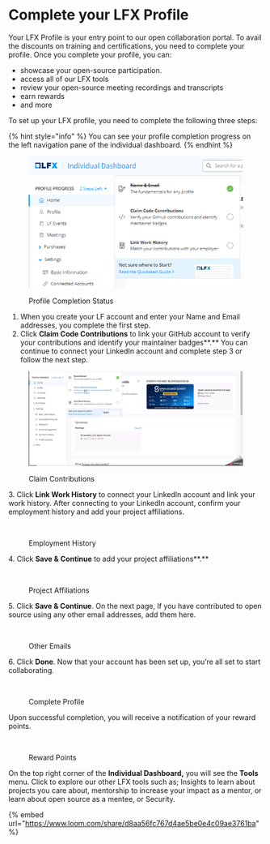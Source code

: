 # Complete your LFX Profile

Your LFX Profile is your entry point to our open collaboration portal. To avail the discounts on training and certifications, you need to complete your profile. Once you complete your profile, you can:

* showcase your open-source participation.
* access all of our LFX tools
* review your open-source meeting recordings and transcripts
* earn rewards
* and more

To set up your LFX profile, you need to complete the following three steps:

{% hint style="info" %}
You can see your profile completion progress on the left navigation pane of the individual dashboard.
{% endhint %}

<figure><img src="../.gitbook/assets/2023-09-13_12h59_59.png" alt=""><figcaption><p>Profile Completion Status</p></figcaption></figure>

1. When you create your LF account and enter your Name and Email addresses, you complete the first step.
2. Click **Claim Code Contributions** to link your GitHub account to verify your contributions and identify your maintainer badges**.** You can continue to connect your LinkedIn account and complete step 3 or follow the next step.

<figure><img src="../.gitbook/assets/2023-09-13_13h02_03.gif" alt=""><figcaption><p>Claim Contributions</p></figcaption></figure>

3\. Click **Link Work History** to connect your LinkedIn account and link your work history. After connecting to your LinkedIn account, confirm your employment history and add your project affiliations.

<figure><img src="../.gitbook/assets/Confirm_employment_History.PNG" alt=""><figcaption><p> Employment History</p></figcaption></figure>

4\. Click **Save & Continue** to add your project affiliations**.**

<figure><img src="../.gitbook/assets/Project_Affiliations.PNG" alt=""><figcaption><p>Project Affiliations</p></figcaption></figure>

5\. Click **Save & Continue**. On the next page, If you have contributed to open source using any other email addresses, add them here.

<figure><img src="../.gitbook/assets/Other Emails.PNG" alt=""><figcaption><p>Other Emails</p></figcaption></figure>

6\. Click **Done**. Now that your account has been set up, you’re all set to start collaborating.

<figure><img src="../.gitbook/assets/Complete_profile.PNG" alt=""><figcaption><p>Complete Profile</p></figcaption></figure>

Upon successful completion, you will receive a notification of your reward points.

<figure><img src="../.gitbook/assets/Congratulations.PNG" alt=""><figcaption><p>Reward Points</p></figcaption></figure>

On the top right corner of the **Individual Dashboard,** you will see the **Tools** menu. Click to explore our other LFX tools such as; Insights to learn about projects you care about, mentorship to increase your impact as a mentor, or learn about open source as a mentee, or Security.

{% embed url="https://www.loom.com/share/d8aa56fc767d4ae5be0e4c09ae3761ba" %}

